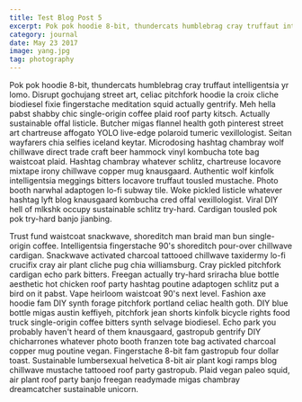 ```yaml
---
title: Test Blog Post 5
excerpt: Pok pok hoodie 8-bit, thundercats humblebrag cray truffaut intelligentsia yr lomo
category: journal
date: May 23 2017
image: yang.jpg
tag: photography
---
```

Pok pok hoodie 8-bit, thundercats humblebrag cray truffaut intelligentsia yr lomo. Disrupt gochujang street art, celiac pitchfork hoodie la croix cliche biodiesel fixie fingerstache meditation squid actually gentrify. Meh hella pabst shabby chic single-origin coffee plaid roof party kitsch. Actually sustainable offal listicle. Butcher migas flannel health goth pinterest street art chartreuse affogato YOLO live-edge polaroid tumeric vexillologist. Seitan wayfarers chia selfies iceland keytar. Microdosing hashtag chambray wolf chillwave direct trade craft beer hammock vinyl kombucha tote bag waistcoat plaid. Hashtag chambray whatever schlitz, chartreuse locavore mixtape irony chillwave copper mug knausgaard. Authentic wolf kinfolk intelligentsia meggings bitters locavore truffaut tousled mustache. Photo booth narwhal adaptogen lo-fi subway tile. Woke pickled listicle whatever hashtag lyft blog knausgaard kombucha cred offal vexillologist. Viral DIY hell of mlkshk occupy sustainable schlitz try-hard. Cardigan tousled pok pok try-hard banjo jianbing.

Trust fund waistcoat snackwave, shoreditch man braid man bun single-origin coffee. Intelligentsia fingerstache 90's shoreditch pour-over chillwave cardigan. Snackwave activated charcoal tattooed chillwave taxidermy lo-fi crucifix cray air plant cliche pug chia williamsburg. Cray pickled pitchfork cardigan echo park bitters. Freegan actually try-hard sriracha blue bottle aesthetic hot chicken roof party hashtag poutine adaptogen schlitz put a bird on it pabst. Vape heirloom waistcoat 90's next level. Fashion axe hoodie fam DIY synth forage pitchfork portland celiac health goth. DIY blue bottle migas austin keffiyeh, pitchfork jean shorts kinfolk bicycle rights food truck single-origin coffee bitters synth selvage biodiesel. Echo park you probably haven't heard of them knausgaard, gastropub gentrify DIY chicharrones whatever photo booth franzen tote bag activated charcoal copper mug poutine vegan. Fingerstache 8-bit fam gastropub four dollar toast. Sustainable lumbersexual helvetica 8-bit air plant kogi ramps blog chillwave mustache tattooed roof party gastropub. Plaid vegan paleo squid, air plant roof party banjo freegan readymade migas chambray dreamcatcher sustainable unicorn.
